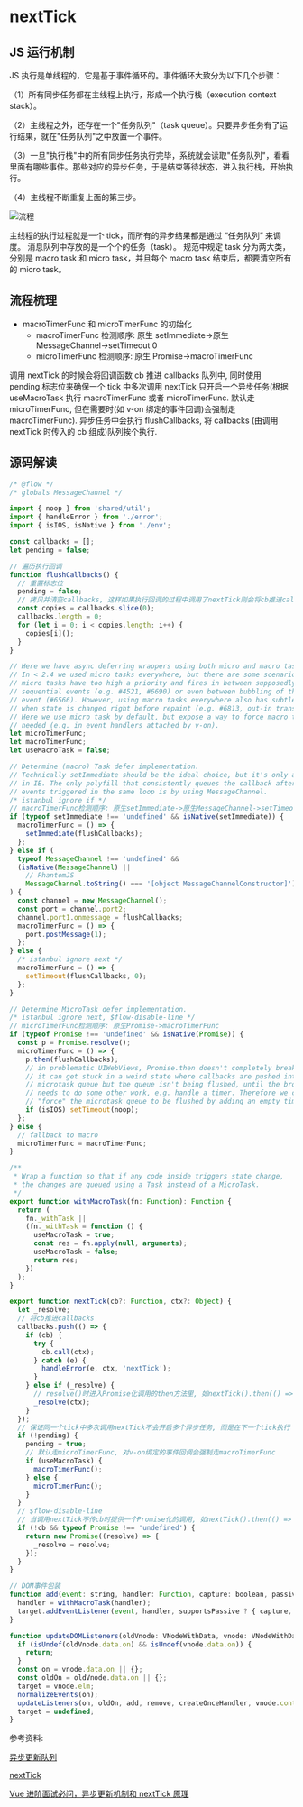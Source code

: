 # nextTick

## JS 运行机制

JS 执行是单线程的，它是基于事件循环的。事件循环大致分为以下几个步骤：

（1）所有同步任务都在主线程上执行，形成一个执行栈（execution context stack）。

（2）主线程之外，还存在一个"任务队列"（task queue）。只要异步任务有了运行结果，就在"任务队列"之中放置一个事件。

（3）一旦"执行栈"中的所有同步任务执行完毕，系统就会读取"任务队列"，看看里面有哪些事件。那些对应的异步任务，于是结束等待状态，进入执行栈，开始执行。

（4）主线程不断重复上面的第三步。

![流程](https://ustbhuangyi.github.io/vue-analysis/assets/event-loop.png)

主线程的执行过程就是一个 tick，而所有的异步结果都是通过 “任务队列” 来调度。 消息队列中存放的是一个个的任务（task）。 规范中规定 task 分为两大类，分别是 macro task 和 micro task，并且每个 macro task 结束后，都要清空所有的 micro task。

## 流程梳理

- macroTimerFunc 和 microTimerFunc 的初始化
  - macroTimerFunc 检测顺序: 原生 setImmediate->原生 MessageChannel->setTimeout 0
  - microTimerFunc 检测顺序: 原生 Promise->macroTimerFunc

调用 nextTick 的时候会将回调函数 cb 推进 callbacks 队列中, 同时使用 pending 标志位来确保一个 tick 中多次调用 nextTick 只开启一个异步任务(根据 useMacroTask 执行 macroTimerFunc 或者 microTimerFunc. 默认走 microTimerFunc, 但在需要时(如 v-on 绑定的事件回调)会强制走 macroTimerFunc). 异步任务中会执行 flushCallbacks, 将 callbacks (由调用 nextTick 时传入的 cb 组成)队列挨个执行.

## 源码解读

```javascript
/* @flow */
/* globals MessageChannel */

import { noop } from 'shared/util';
import { handleError } from './error';
import { isIOS, isNative } from './env';

const callbacks = [];
let pending = false;

// 遍历执行回调
function flushCallbacks() {
  // 重置标志位
  pending = false;
  // 拷贝并清空callbacks, 这样如果执行回调的过程中调用了nextTick则会将cb推进callbacks队列, 不会在当前的flushCallbacks中执行, 而是进入到下一个异步任务中
  const copies = callbacks.slice(0);
  callbacks.length = 0;
  for (let i = 0; i < copies.length; i++) {
    copies[i]();
  }
}

// Here we have async deferring wrappers using both micro and macro tasks.
// In < 2.4 we used micro tasks everywhere, but there are some scenarios where
// micro tasks have too high a priority and fires in between supposedly
// sequential events (e.g. #4521, #6690) or even between bubbling of the same
// event (#6566). However, using macro tasks everywhere also has subtle problems
// when state is changed right before repaint (e.g. #6813, out-in transitions).
// Here we use micro task by default, but expose a way to force macro task when
// needed (e.g. in event handlers attached by v-on).
let microTimerFunc;
let macroTimerFunc;
let useMacroTask = false;

// Determine (macro) Task defer implementation.
// Technically setImmediate should be the ideal choice, but it's only available
// in IE. The only polyfill that consistently queues the callback after all DOM
// events triggered in the same loop is by using MessageChannel.
/* istanbul ignore if */
// macroTimerFunc检测顺序: 原生setImmediate->原生MessageChannel->setTimeout 0
if (typeof setImmediate !== 'undefined' && isNative(setImmediate)) {
  macroTimerFunc = () => {
    setImmediate(flushCallbacks);
  };
} else if (
  typeof MessageChannel !== 'undefined' &&
  (isNative(MessageChannel) ||
    // PhantomJS
    MessageChannel.toString() === '[object MessageChannelConstructor]')
) {
  const channel = new MessageChannel();
  const port = channel.port2;
  channel.port1.onmessage = flushCallbacks;
  macroTimerFunc = () => {
    port.postMessage(1);
  };
} else {
  /* istanbul ignore next */
  macroTimerFunc = () => {
    setTimeout(flushCallbacks, 0);
  };
}

// Determine MicroTask defer implementation.
/* istanbul ignore next, $flow-disable-line */
// microTimerFunc检测顺序: 原生Promise->macroTimerFunc
if (typeof Promise !== 'undefined' && isNative(Promise)) {
  const p = Promise.resolve();
  microTimerFunc = () => {
    p.then(flushCallbacks);
    // in problematic UIWebViews, Promise.then doesn't completely break, but
    // it can get stuck in a weird state where callbacks are pushed into the
    // microtask queue but the queue isn't being flushed, until the browser
    // needs to do some other work, e.g. handle a timer. Therefore we can
    // "force" the microtask queue to be flushed by adding an empty timer.
    if (isIOS) setTimeout(noop);
  };
} else {
  // fallback to macro
  microTimerFunc = macroTimerFunc;
}

/**
 * Wrap a function so that if any code inside triggers state change,
 * the changes are queued using a Task instead of a MicroTask.
 */
export function withMacroTask(fn: Function): Function {
  return (
    fn._withTask ||
    (fn._withTask = function () {
      useMacroTask = true;
      const res = fn.apply(null, arguments);
      useMacroTask = false;
      return res;
    })
  );
}

export function nextTick(cb?: Function, ctx?: Object) {
  let _resolve;
  // 将cb推进callbacks
  callbacks.push(() => {
    if (cb) {
      try {
        cb.call(ctx);
      } catch (e) {
        handleError(e, ctx, 'nextTick');
      }
    } else if (_resolve) {
      // resolve()时进入Promise化调用的then方法里, 如nextTick().then(() => {})
      _resolve(ctx);
    }
  });
  // 保证同一个tick中多次调用nextTick不会开启多个异步任务, 而是在下一个tick执行
  if (!pending) {
    pending = true;
    // 默认走microTimerFunc, 对v-on绑定的事件回调会强制走macroTimerFunc
    if (useMacroTask) {
      macroTimerFunc();
    } else {
      microTimerFunc();
    }
  }
  // $flow-disable-line
  // 当调用nextTick不传cb时提供一个Promise化的调用, 如nextTick().then(() => {})
  if (!cb && typeof Promise !== 'undefined') {
    return new Promise((resolve) => {
      _resolve = resolve;
    });
  }
}
```

```javascript
// DOM事件包装
function add(event: string, handler: Function, capture: boolean, passive: boolean) {
  handler = withMacroTask(handler);
  target.addEventListener(event, handler, supportsPassive ? { capture, passive } : capture);
}

function updateDOMListeners(oldVnode: VNodeWithData, vnode: VNodeWithData) {
  if (isUndef(oldVnode.data.on) && isUndef(vnode.data.on)) {
    return;
  }
  const on = vnode.data.on || {};
  const oldOn = oldVnode.data.on || {};
  target = vnode.elm;
  normalizeEvents(on);
  updateListeners(on, oldOn, add, remove, createOnceHandler, vnode.context);
  target = undefined;
}
```

参考资料:

[异步更新队列](https://cn.vuejs.org/v2/guide/reactivity.html#%E5%BC%82%E6%AD%A5%E6%9B%B4%E6%96%B0%E9%98%9F%E5%88%97)

[nextTick](https://ustbhuangyi.github.io/vue-analysis/v2/reactive/next-tick.html#js-%E8%BF%90%E8%A1%8C%E6%9C%BA%E5%88%B6)

[Vue 进阶面试必问，异步更新机制和 nextTick 原理](https://mp.weixin.qq.com/s/ihzymIiY_i4Hj21CDHgzZQ)
